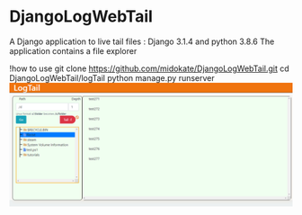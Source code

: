 # DjangoLogWebTail

A Django application to live tail files  : Django 3.1.4 and python 3.8.6
The application contains a file explorer 

!how to use
git clone https://github.com/midokate/DjangoLogWebTail.git
cd DjangoLogWebTail/logTail
python manage.py runserver 
![alt text](https://github.com/midokate/DjangoLogWebTail/blob/main/image.PNG?raw=true)



